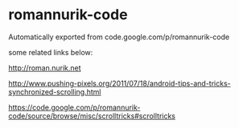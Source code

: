 # romannurik-code
Automatically exported from code.google.com/p/romannurik-code

some related links below:

http://roman.nurik.net

http://www.pushing-pixels.org/2011/07/18/android-tips-and-tricks-synchronized-scrolling.html

https://code.google.com/p/romannurik-code/source/browse/misc/scrolltricks#scrolltricks

